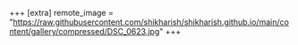 +++
[extra]
remote_image = "https://raw.githubusercontent.com/shikharish/shikharish.github.io/main/content/gallery/compressed/DSC_0623.jpg"
+++
